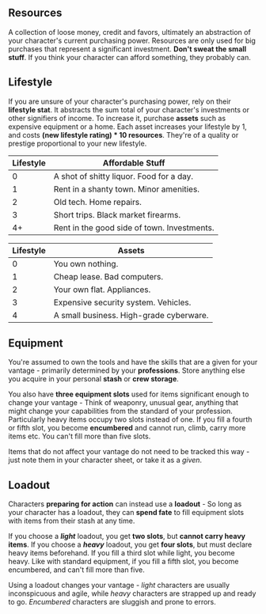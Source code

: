 ## Resources

A collection of loose money, credit and favors, ultimately an abstraction of your character's current purchasing power. Resources are only used for big purchases that represent a significant investment. **Don't sweat the small stuff**. If you think your character can afford something, they probably can.

## Lifestyle

If you are unsure of your character's purchasing power, rely on their **lifestyle stat**. It abstracts the sum total of your character's investments or other signifiers of income. To increase it, purchase **assets** such as expensive equipment or a home. Each asset increases your lifestyle by 1, and costs **(new lifestyle rating) \* 10 resources**. They're of a quality or prestige proportional to your new lifestyle.

| Lifestyle | Affordable Stuff                            |
| --------- | ------------------------------------------- |
| 0         | A shot of shitty liquor. Food for a day.    |
| 1         | Rent in a shanty town. Minor amenities.     |
| 2         | Old tech. Home repairs.                     |
| 3         | Short trips. Black market firearms.         |
| 4+        | Rent in the good side of town. Investments. |

| Lifestyle | Assets                                  |
| --------- | --------------------------------------- |
| 0         | You own nothing.                        |
| 1         | Cheap lease. Bad computers.             |
| 2         | Your own flat. Appliances.              |
| 3         | Expensive security system. Vehicles.    |
| 4         | A small business. High-grade cyberware. |

## Equipment

You're assumed to own the tools and have the skills that are a given for your vantage - primarily determined by your **professions**. Store anything else you acquire in your personal **stash** or **crew storage**.

You also have **three equipment slots** used for items significant enough to change your vantage - Think of weaponry, unusual gear, anything that might change your capabilities from the standard of your profession. Particularly heavy items occupy two slots instead of one. If you fill a fourth or fifth slot, you become **encumbered** and cannot run, climb, carry more items etc. You can't fill more than five slots.

Items that do not affect your vantage do not need to be tracked this way - just note them in your character sheet, or take it as a _given_.

## Loadout

Characters **preparing for action** can instead use a **loadout** - So long as your character has a loadout, they can **spend fate** to fill equipment slots with items from their stash at any time.

If you choose a **_light_** loadout, you get **two slots**, but **cannot carry heavy items**. If you choose a **_heavy_** loadout, you get **four slots**, but must declare heavy items beforehand. If you fill a third slot while light, you become heavy. Like with standard equipment, if you fill a fifth slot, you become encumbered, and can't fill more than five.

Using a loadout changes your vantage - _light_ characters are usually inconspicuous and agile, while _heavy_ characters are strapped up and ready to go. _Encumbered_ characters are sluggish and prone to errors.
